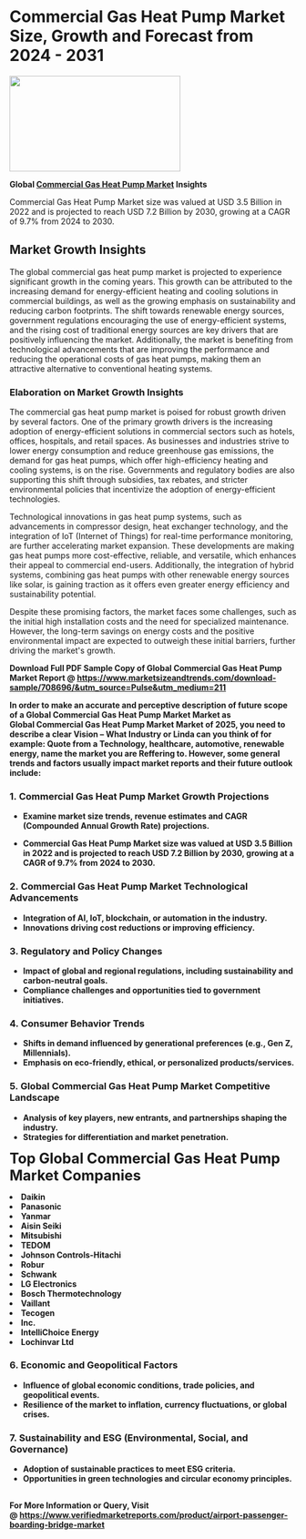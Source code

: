 <H1>Commercial Gas Heat Pump Market Size, Growth and Forecast from 2024 - 2031</H1><img class="aligncenter size-medium wp-image-584254" src="https://thirdeyenews.in/wp-content/uploads/2024/09/Global-Market-Research-300x168.jpeg" alt="" width="300" height="168" /><p><strong>Global&nbsp;<a href="https://www.marketsizeandtrends.com/download-sample/708696/&amp;utm_source=Pulse&amp;utm_medium=211">Commercial Gas Heat Pump Market</a> Insights</strong></p><p>Commercial Gas Heat Pump Market size was valued at USD 3.5 Billion in 2022 and is projected to reach USD 7.2 Billion by 2030, growing at a CAGR of 9.7% from 2024 to 2030.</p><p><h2>Market Growth Insights</h2> <p>The global commercial gas heat pump market is projected to experience significant growth in the coming years. This growth can be attributed to the increasing demand for energy-efficient heating and cooling solutions in commercial buildings, as well as the growing emphasis on sustainability and reducing carbon footprints. The shift towards renewable energy sources, government regulations encouraging the use of energy-efficient systems, and the rising cost of traditional energy sources are key drivers that are positively influencing the market. Additionally, the market is benefiting from technological advancements that are improving the performance and reducing the operational costs of gas heat pumps, making them an attractive alternative to conventional heating systems.</p> <p><strong></strong></p> <h3>Elaboration on Market Growth Insights</h3> <p>The commercial gas heat pump market is poised for robust growth driven by several factors. One of the primary growth drivers is the increasing adoption of energy-efficient solutions in commercial sectors such as hotels, offices, hospitals, and retail spaces. As businesses and industries strive to lower energy consumption and reduce greenhouse gas emissions, the demand for gas heat pumps, which offer high-efficiency heating and cooling systems, is on the rise. Governments and regulatory bodies are also supporting this shift through subsidies, tax rebates, and stricter environmental policies that incentivize the adoption of energy-efficient technologies.</p> <p>Technological innovations in gas heat pump systems, such as advancements in compressor design, heat exchanger technology, and the integration of IoT (Internet of Things) for real-time performance monitoring, are further accelerating market expansion. These developments are making gas heat pumps more cost-effective, reliable, and versatile, which enhances their appeal to commercial end-users. Additionally, the integration of hybrid systems, combining gas heat pumps with other renewable energy sources like solar, is gaining traction as it offers even greater energy efficiency and sustainability potential.</p> <p>Despite these promising factors, the market faces some challenges, such as the initial high installation costs and the need for specialized maintenance. However, the long-term savings on energy costs and the positive environmental impact are expected to outweigh these initial barriers, further driving the market's growth.</p> <p><strong></p><p><span class=""><strong>Download Full PDF Sample Copy of Global Commercial Gas Heat Pump Market Report</strong> @ <a href="https://www.marketsizeandtrends.com/download-sample/708696/&amp;utm_source=Pulse&amp;utm_medium=211" target="_blank">https://www.marketsizeandtrends.com/download-sample/708696/&amp;utm_source=Pulse&amp;utm_medium=211</a></span></p><p>In order to make an accurate and perceptive description of future scope of a Global&nbsp;Commercial Gas Heat Pump Market Market as Global&nbsp;Commercial Gas Heat Pump Market Market of 2025, you need to describe a clear Vision &ndash; What Industry or Linda can you think of for example: Quote from a Technology, healthcare, automotive, renewable energy, name the market you are Reffering to. However, some general trends and factors usually impact market reports and their future outlook include:</p><h3>1.&nbsp;<strong>Commercial Gas Heat Pump Market Growth Projections</strong></h3><ul><li>Examine market size trends, revenue estimates and CAGR (Compounded Annual Growth Rate) projections.</li><li><p>Commercial Gas Heat Pump Market size was valued at USD 3.5 Billion in 2022 and is projected to reach USD 7.2 Billion by 2030, growing at a CAGR of 9.7% from 2024 to 2030.</p></li></ul><h3>2.&nbsp;<strong>Commercial Gas Heat Pump Market Technological Advancements</strong></h3><ul><li>Integration of AI, IoT, blockchain, or automation in the industry.</li><li>Innovations driving cost reductions or improving efficiency.</li></ul><h3>3.&nbsp;<strong>Regulatory and Policy Changes</strong></h3><ul><li>Impact of global and regional regulations, including sustainability and carbon-neutral goals.</li><li>Compliance challenges and opportunities tied to government initiatives.</li></ul><h3>4.&nbsp;<strong>Consumer Behavior Trends</strong></h3><ul><li>Shifts in demand influenced by generational preferences (e.g., Gen Z, Millennials).</li><li>Emphasis on eco-friendly, ethical, or personalized products/services.</li></ul><h3>5.&nbsp;<strong>Global Commercial Gas Heat Pump Market Competitive Landscape</strong></h3><ul><li>Analysis of key players, new entrants, and partnerships shaping the industry.</li><li>Strategies for differentiation and market penetration.</li></ul><p data-pm-slice="1 1 []"><span style="color: inherit; font-family: inherit; font-size: 25px;">Top Global Commercial Gas Heat Pump Market Companies</span></p><div class="" data-test-id=""><p><li>Daikin</li><li> Panasonic</li><li> Yanmar</li><li> Aisin Seiki</li><li> Mitsubishi</li><li> TEDOM</li><li> Johnson Controls-Hitachi</li><li> Robur</li><li> Schwank</li><li> LG Electronics</li><li> Bosch Thermotechnology</li><li> Vaillant</li><li> Tecogen</li><li> Inc.</li><li> IntelliChoice Energy</li><li> Lochinvar Ltd</li></p></div><h3>6.&nbsp;<strong>Economic and Geopolitical Factors</strong></h3><ul><li>Influence of global economic conditions, trade policies, and geopolitical events.</li><li>Resilience of the market to inflation, currency fluctuations, or global crises.</li></ul><h3>7.&nbsp;<strong>Sustainability and ESG (Environmental, Social, and Governance)</strong></h3><ul><li>Adoption of sustainable practices to meet ESG criteria.</li><li>Opportunities in green technologies and circular economy principles.</li></ul><h2><strong style="font-size: 14px;">For More Information or Query, Visit @&nbsp;</strong><a style="background-color: #ffffff; font-size: 14px;" href="https://www.marketsizeandtrends.com/report/commercial-gas-heat-pump-market/" target="_blank">https://www.verifiedmarketreports.com/product/airport-passenger-boarding-bridge-market</a></h2>
